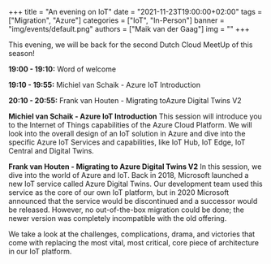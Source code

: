 +++
title = "An evening on IoT"
date = "2021-11-23T19:00:00+02:00"
tags = ["Migration", "Azure"]
categories = ["IoT", "In-Person"]
banner = "img/events/default.png"
authors = ["Maik van der Gaag"]
img = ""
+++

This evening, we will be back for the second Dutch Cloud MeetUp of this season!

**19:00 - 19:10:** Word of welcome

**19:10 - 19:55:** Michiel van Schaik - Azure IoT Introduction

**20:10 - 20:55:** Frank van Houten - Migrating toAzure Digital Twins V2


**Michiel van Schaik - Azure IoT Introduction**
This session will introduce you to the Internet of Things capabilities of the Azure Cloud Platform. We will look into the overall design of an IoT solution in Azure and dive into the specific Azure IoT Services and capabilities, like IoT Hub, IoT Edge, IoT Central and Digital Twins.

**Frank van Houten - Migrating to Azure Digital Twins V2**
In this session, we dive into the world of Azure and IoT. Back in 2018, Microsoft launched a new IoT service called Azure Digital Twins. Our development team used this service as the core of our own IoT platform, but in 2020 Microsoft announced that the service would be discontinued and a successor would be released. However, no out-of-the-box migration could be done; the newer version was completely incompatible with the old offering.

We take a look at the challenges, complications, drama, and victories that come with replacing the most vital, most critical, core piece of architecture in our IoT platform.